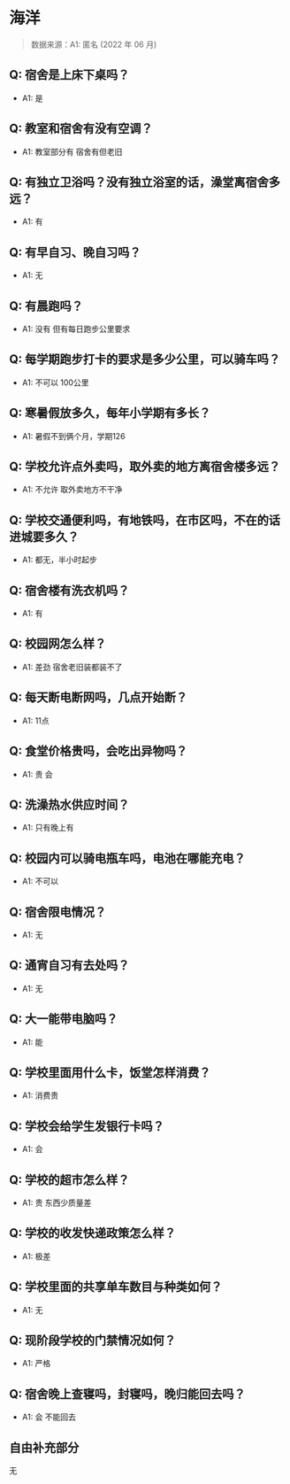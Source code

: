 # 海洋

> 数据来源：A1: 匿名 (2022 年 06 月)

## Q: 宿舍是上床下桌吗？

- A1: 是

## Q: 教室和宿舍有没有空调？

- A1: 教室部分有 宿舍有但老旧

## Q: 有独立卫浴吗？没有独立浴室的话，澡堂离宿舍多远？

- A1: 有

## Q: 有早自习、晚自习吗？

- A1: 无

## Q: 有晨跑吗？

- A1: 没有 但有每日跑步公里要求

## Q: 每学期跑步打卡的要求是多少公里，可以骑车吗？

- A1: 不可以 100公里

## Q: 寒暑假放多久，每年小学期有多长？

- A1: 暑假不到俩个月，学期126

## Q: 学校允许点外卖吗，取外卖的地方离宿舍楼多远？

- A1: 不允许 取外卖地方不干净

## Q: 学校交通便利吗，有地铁吗，在市区吗，不在的话进城要多久？

- A1: 都无，半小时起步

## Q: 宿舍楼有洗衣机吗？

- A1: 有

## Q: 校园网怎么样？

- A1: 差劲 宿舍老旧装都装不了

## Q: 每天断电断网吗，几点开始断？

- A1: 11点

## Q: 食堂价格贵吗，会吃出异物吗？

- A1: 贵 会

## Q: 洗澡热水供应时间？

- A1: 只有晚上有

## Q: 校园内可以骑电瓶车吗，电池在哪能充电？

- A1: 不可以

## Q: 宿舍限电情况？

- A1: 无

## Q: 通宵自习有去处吗？

- A1: 无

## Q: 大一能带电脑吗？

- A1: 能

## Q: 学校里面用什么卡，饭堂怎样消费？

- A1: 消费贵

## Q: 学校会给学生发银行卡吗？

- A1: 会

## Q: 学校的超市怎么样？

- A1: 贵 东西少质量差

## Q: 学校的收发快递政策怎么样？

- A1: 极差

## Q: 学校里面的共享单车数目与种类如何？

- A1: 无

## Q: 现阶段学校的门禁情况如何？

- A1: 严格

## Q: 宿舍晚上查寝吗，封寝吗，晚归能回去吗？

- A1: 会 不能回去

## 自由补充部分

无